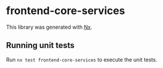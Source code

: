 # frontend-core-services

This library was generated with [Nx](https://nx.dev).

## Running unit tests

Run `nx test frontend-core-services` to execute the unit tests.
